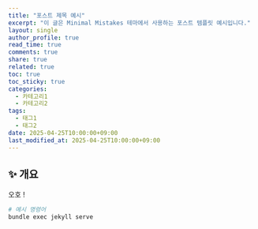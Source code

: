 ```yaml
---
title: "포스트 제목 예시"
excerpt: "이 글은 Minimal Mistakes 테마에서 사용하는 포스트 템플릿 예시입니다."
layout: single
author_profile: true
read_time: true
comments: true
share: true
related: true
toc: true
toc_sticky: true
categories:
  - 카테고리1
  - 카테고리2
tags:
  - 태그1
  - 태그2
date: 2025-04-25T10:00:00+09:00
last_modified_at: 2025-04-25T10:00:00+09:00
---
```


## ✨ 개요

오호 !

```bash
# 예시 명령어
bundle exec jekyll serve
